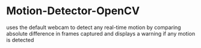 # Motion-Detector-OpenCV
uses the default webcam to detect any real-time motion by comparing absolute difference in frames captured and displays a warning if any motion is detected
